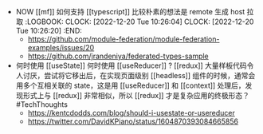 - NOW [[mf]] 如何支持 [[typescript]] 比较朴素的想法是 remote 生成 host 拉取
  :LOGBOOK:
  CLOCK: [2022-12-20 Tue 10:26:04]
  CLOCK: [2022-12-20 Tue 10:26:20]
  :END:
	- https://github.com/module-federation/module-federation-examples/issues/20
	- https://github.com/jrandeniya/federated-types-sample
- 何时使用 [[useState]] 何时使用 [[useReducer]] ? [[redux]] 大量样板代码令人讨厌，尝试将它移出后，在实现页面级别 [[headless]] 组件的时候，通常会用多个互相关联的 state，这是用 [[useReducer]] 和 [[context]] 处理后，发现形式上与 [[redux]] 非常相似，所以 [[redux]] 才是复杂应用的终极形态？#TechThoughts
	- https://kentcdodds.com/blog/should-i-usestate-or-usereducer
	- https://twitter.com/DavidKPiano/status/1604870393084665856